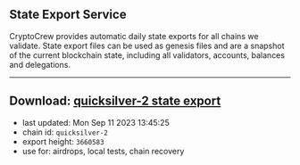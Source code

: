 ## State Export Service
CryptoCrew provides automatic daily state exports for all chains we validate. State export files can be used as genesis files and are a snapshot of the current blockchain state, including all validators, accounts, balances and delegations.

---
**Download: [quicksilver-2 state export](https://dl.ccvalidators.com/SERVICE/quicksilver/quicksilver-2_export_3660583.json)**
---

- last updated: Mon Sep 11 2023 13:45:25
- chain id: `quicksilver-2`
- export height: `3660583`
- use for: airdrops, local tests, chain recovery
